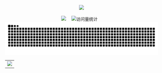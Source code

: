 <div align="center">

  <!-- knock code pictures 敲代码的图片 -->
  <picture>
    <source media="(prefers-color-scheme: dark)" srcset="https://cdn.jsdelivr.net/gh/sun0225SUN/sun0225SUN/assets/images/coding.gif" />
    <source media="(prefers-color-scheme: light)" srcset="https://cdn.jsdelivr.net/gh/sun0225SUN/sun0225SUN/assets/images/developer.svg" height="225px" />
    <img src="https://cdn.jsdelivr.net/gh/sun0225SUN/sun0225SUN/assets/images/coding.gif" />
  </picture>

  <!-- for beauty 留个空行好看点 -->
  <div>&nbsp;</div>


<!-- profile logo 个人资料徽标 -->
  <div>
    <a href="https://www.birdy02.com/"><img src="https://img.shields.io/badge/Website-博客-8c36db" /></a>&emsp;
    <img src="https://komarev.com/ghpvc/?username=birdy02-com&label=Views&color=orange&style=flat" alt="访问量统计" />&emsp;
    
  </div>

<picture>
  <source media="(prefers-color-scheme: dark)" srcset="https://raw.githubusercontent.com/birdy02-com/birdy02-com/output/github-contribution-grid-snake-dark.svg">
  <source media="(prefers-color-scheme: light)" srcset="https://raw.githubusercontent.com/birdy02-com/birdy02-com/output/github-contribution-grid-snake.svg">
  <img alt="github contribution grid snake animation" src="https://raw.githubusercontent.com/birdy02-com/birdy02-com/output/github-contribution-grid-snake.svg">
</picture>


<!-- GitHub Activity Graph GitHub 活动图 -->
<table>
  <tr>
    <td>
      <picture>
        <source media="(prefers-color-scheme: dark)"  srcset="https://github-readme-activity-graph.vercel.app/graph?username=birdy02-com&theme=tokyo-night" />
        <source media="(prefers-color-scheme: light)" srcset="https://github-readme-activity-graph.vercel.app/graph?username=birdy02-com&theme=xcode" />
        <img src="https://github-readme-activity-graph.vercel.app/graph?username=birdy02-com&theme=tokyo-night" />
      </picture>
  </tr>
</table>

</div>
